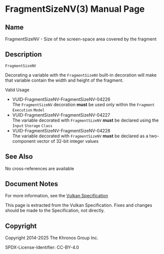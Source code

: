 # FragmentSizeNV(3) Manual Page

## Name

FragmentSizeNV - Size of the screen-space area covered by the fragment



## [](#_description)Description

`FragmentSizeNV`

Decorating a variable with the `FragmentSizeNV` built-in decoration will make that variable contain the width and height of the fragment.

Valid Usage

- [](#VUID-FragmentSizeNV-FragmentSizeNV-04226)VUID-FragmentSizeNV-FragmentSizeNV-04226  
  The `FragmentSizeNV` decoration **must** be used only within the `Fragment` `Execution` `Model`
- [](#VUID-FragmentSizeNV-FragmentSizeNV-04227)VUID-FragmentSizeNV-FragmentSizeNV-04227  
  The variable decorated with `FragmentSizeNV` **must** be declared using the `Input` `Storage` `Class`
- [](#VUID-FragmentSizeNV-FragmentSizeNV-04228)VUID-FragmentSizeNV-FragmentSizeNV-04228  
  The variable decorated with `FragmentSizeNV` **must** be declared as a two-component vector of 32-bit integer values

## [](#_see_also)See Also

No cross-references are available

## [](#_document_notes)Document Notes

For more information, see the [Vulkan Specification](https://registry.khronos.org/vulkan/specs/latest/html/vkspec.html#FragmentSizeNV)

This page is extracted from the Vulkan Specification. Fixes and changes should be made to the Specification, not directly.

## [](#_copyright)Copyright

Copyright 2014-2025 The Khronos Group Inc.

SPDX-License-Identifier: CC-BY-4.0